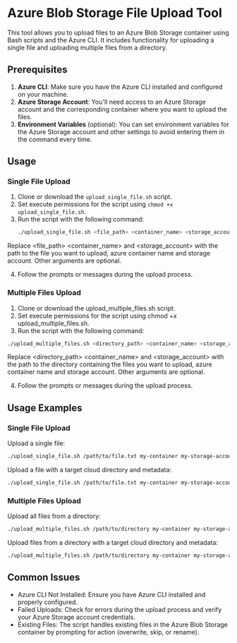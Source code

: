 # Azure Blob Storage File Upload Tool

This tool allows you to upload files to an Azure Blob Storage container using Bash scripts and the Azure CLI. It includes functionality for uploading a single file and uploading multiple files from a directory.

## Prerequisites

1. **Azure CLI**: Make sure you have the Azure CLI installed and configured on your machine.
2. **Azure Storage Account**: You'll need access to an Azure Storage account and the corresponding container where you want to upload the files.
3. **Environment Variables** (optional): You can set environment variables for the Azure Storage account and other settings to avoid entering them in the command every time.

## Usage

### Single File Upload

1. Clone or download the `upload_single_file.sh` script.
2. Set execute permissions for the script using `chmod +x upload_single_file.sh`.
3. Run the script with the following command:
   ```bash
   ./upload_single_file.sh <file_path> <container_name> <storage_account>[<cloud_directory>] [<storage_class>]
    ```
Replace <file_path> <container_name> and <storage_account> with the path to the file you want to upload, azure container name and storage account. Other arguments are optional.

4. Follow the prompts or messages during the upload process.

### Multiple Files Upload

1. Clone or download the upload_multiple_files.sh script.
2. Set execute permissions for the script using chmod +x upload_multiple_files.sh.
3. Run the script with the following command:
```bash
./upload_multiple_files.sh <directory_path> <container_name> <storage_account> [<cloud_directory>] [<storage_class>]
```
Replace <directory_path> <container_name> and <storage_account> with the path to the directory containing the files you want to upload, azure container name and storage account. Other arguments are optional.

4. Follow the prompts or messages during the upload process.

## Usage Examples

### Single File Upload
Upload a single file:
```bash
./upload_single_file.sh /path/to/file.txt my-container my-storage-account
```
Upload a file with a target cloud directory and metadata:
```bash
./upload_single_file.sh /path/to/file.txt my-container my-storage-account my-directory hot
```

### Multiple Files Upload

Upload all files from a directory:
```bash
./upload_multiple_files.sh /path/to/directory my-container my-storage-account
```

Upload files from a directory with a target cloud directory and metadata:
```bash
./upload_multiple_files.sh /path/to/directory my-container my-storage-account my-directory cool
```

## Common Issues
- Azure CLI Not Installed: Ensure you have Azure CLI installed and properly configured.
- Failed Uploads: Check for errors during the upload process and verify your Azure Storage account credentials.
- Existing Files: The script handles existing files in the Azure Blob Storage container by prompting for action (overwrite, skip, or rename).
